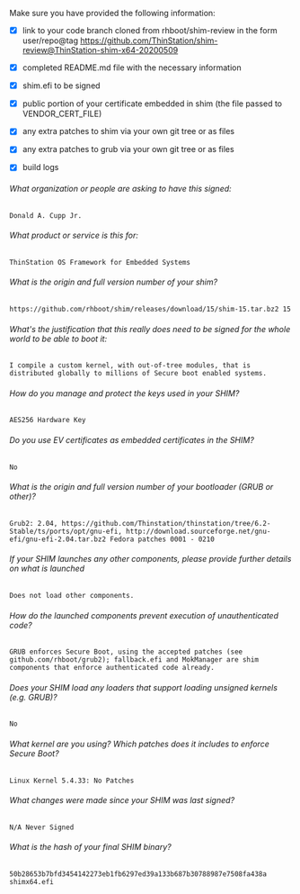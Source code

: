 Make sure you have provided the following information:

 - [x] link to your code branch cloned from rhboot/shim-review in the form user/repo@tag
	https://github.com/ThinStation/shim-review@ThinStation-shim-x64-20200509
 - [x] completed README.md file with the necessary information
 - [x] shim.efi to be signed
 - [x] public portion of your certificate embedded in shim (the file passed to VENDOR_CERT_FILE)
 - [x] any extra patches to shim via your own git tree or as files
 - [x] any extra patches to grub via your own git tree or as files
 - [x] build logs


###### What organization or people are asking to have this signed:
`Donald A. Cupp Jr.`

###### What product or service is this for:
`ThinStation OS Framework for Embedded Systems`

###### What is the origin and full version number of your shim?
`https://github.com/rhboot/shim/releases/download/15/shim-15.tar.bz2 15`

###### What's the justification that this really does need to be signed for the whole world to be able to boot it:
`I compile a custom kernel, with out-of-tree modules, that is distributed globally to millions of Secure boot enabled systems.`

###### How do you manage and protect the keys used in your SHIM?
`AES256 Hardware Key`

###### Do you use EV certificates as embedded certificates in the SHIM?
`No`

###### What is the origin and full version number of your bootloader (GRUB or other)?
`Grub2: 2.04, https://github.com/Thinstation/thinstation/tree/6.2-Stable/ts/ports/opt/gnu-efi, http://download.sourceforge.net/gnu-efi/gnu-efi-2.04.tar.bz2
Fedora patches 0001 - 0210`

###### If your SHIM launches any other components, please provide further details on what is launched
`Does not load other components.`

###### How do the launched components prevent execution of unauthenticated code?
`GRUB enforces Secure Boot, using the accepted patches (see github.com/rhboot/grub2); fallback.efi and MokManager are shim components that enforce authenticated code already.`

###### Does your SHIM load any loaders that support loading unsigned kernels (e.g. GRUB)?
`No`

###### What kernel are you using? Which patches does it includes to enforce Secure Boot?
`Linux Kernel 5.4.33: No Patches`

###### What changes were made since your SHIM was last signed?
`N/A Never Signed`

###### What is the hash of your final SHIM binary?
`50b28653b7bfd3454142273eb1fb6297ed39a133b687b30788987e7508fa438a shimx64.efi`
